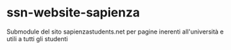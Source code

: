 # ssn-website-sapienza
Submodule del sito sapienzastudents.net per pagine inerenti all'università e utili a tutti gli studenti
